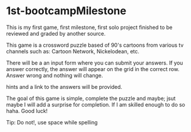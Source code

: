 # 1st-bootcampMilestone

This is my first game, first milestone, first solo project finished to be reviewed and graded by another source. 

This game is a crossword puzzle based of 90's cartoons from various tv channels 
such as: Cartoon Network, Nickelodean, etc. 

There will be a an input form where you can submit your answers. If you answer correctly, the answer will appear on the grid in the correct row. Answer wrong 
and nothing will change. 

hints and a link to the answers will be provided.

The goal of this game is simple, complete the puzzle and maybe; jsut maybe I 
will add a surprise for completion. If I am skilled enough to do so haha. Good luck!

Tip: Do not!, use space while spelling